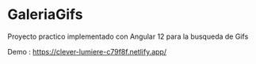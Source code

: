 # GaleriaGifs
Proyecto practico implementado con Angular 12  para la busqueda de Gifs

Demo :
https://clever-lumiere-c79f8f.netlify.app/
